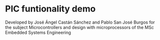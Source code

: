 # PIC funtionality demo
Developed by José Ángel Castán Sánchez and Pablo San José Burgos for the subject Microcontrollers and design with microprocessors of the MSc Embedded Systems Engineering
